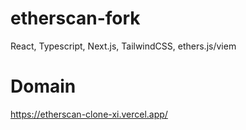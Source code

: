 # etherscan-fork
React, Typescript, Next.js, TailwindCSS, ethers.js/viem

# Domain
https://etherscan-clone-xi.vercel.app/
